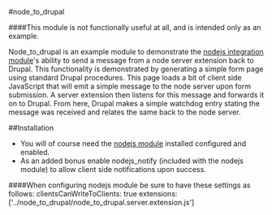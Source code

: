 #node_to_drupal

####This module is not functionally useful at all, and is intended only as an example.

Node_to_drupal is an example module to demonstrate the [nodejs integration module](http://drupal.org/project/nodejs)'s ability to send a message from a node server extension back to Drupal.  This functionality is demonstrated by generating a simple form page using standard Drupal procedures.  This page loads a bit of client side JavaScript that will emit a simple message to the node server upon form submission.  A server extension then listens for this message and forwards it on to Drupal. From here, Drupal makes a simple watchdog entry stating the message was received and relates the same back to the node server.

##Installation

+ You will of course need the [nodejs module](http://drupal.org/project/nodejs) installed configured and enabled.
+ As an added bonus enable nodejs_notify (included with the nodejs module) to allow client side notifications upon success.

####When configuring nodejs module be sure to have these settings as follows:
	clientsCanWriteToClients: true
	extensions: ['../node_to_drupal/node_to_drupal.server.extension.js']

